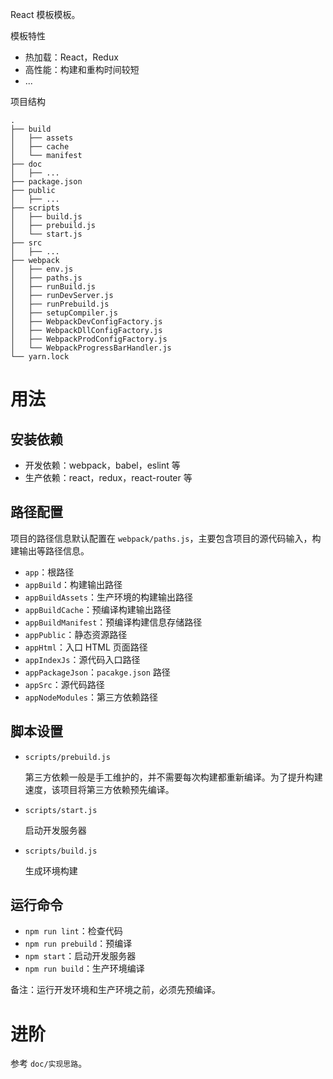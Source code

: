 React 模板模板。

模板特性

- 热加载：React，Redux
- 高性能：构建和重构时间较短
- ...

项目结构

```
.
├── build
│   ├── assets
│   ├── cache
│   └── manifest
├── doc
│   ├── ...
├── package.json
├── public
│   ├── ...
├── scripts
│   ├── build.js
│   ├── prebuild.js
│   └── start.js
├── src
│   ├── ...
├── webpack
│   ├── env.js
│   ├── paths.js
│   ├── runBuild.js
│   ├── runDevServer.js
│   ├── runPrebuild.js
│   ├── setupCompiler.js
│   ├── WebpackDevConfigFactory.js
│   ├── WebpackDllConfigFactory.js
│   ├── WebpackProdConfigFactory.js
│   └── WebpackProgressBarHandler.js
└── yarn.lock
```

# 用法
## 安装依赖

- 开发依赖：webpack，babel，eslint 等
- 生产依赖：react，redux，react-router 等

## 路径配置
项目的路径信息默认配置在 `webpack/paths.js`，主要包含项目的源代码输入，构建输出等路径信息。

- `app`：根路径
- `appBuild`：构建输出路径
- `appBuildAssets`：生产环境的构建输出路径
- `appBuildCache`：预编译构建输出路径
- `appBuildManifest`：预编译构建信息存储路径
- `appPublic`：静态资源路径
- `appHtml`：入口 HTML 页面路径
- `appIndexJs`：源代码入口路径
- `appPackageJson`：`pacakge.json` 路径
- `appSrc`：源代码路径
- `appNodeModules`：第三方依赖路径

## 脚本设置
- `scripts/prebuild.js`

    第三方依赖一般是手工维护的，并不需要每次构建都重新编译。为了提升构建速度，该项目将第三方依赖预先编译。

- `scripts/start.js`

    启动开发服务器

- `scripts/build.js`

    生成环境构建

## 运行命令

- `npm run lint`：检查代码
- `npm run prebuild`：预编译
- `npm start`：启动开发服务器
- `npm run build`：生产环境编译

备注：运行开发环境和生产环境之前，必须先预编译。

# 进阶
参考 `doc/实现思路`。

